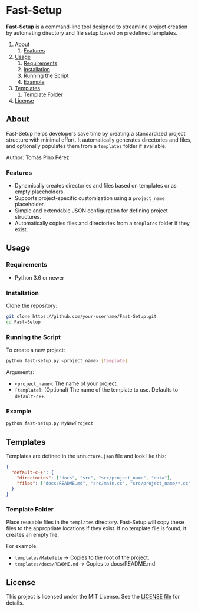 # Fast-Setup

**Fast-Setup** is a command-line tool designed to streamline project creation by automating directory and file setup based on predefined templates.

1. [About](#about)
   1. [Features](#features)
2. [Usage](#usage)
   1. [Requirements](#requirements)
   2. [Installation](#installation)
   3. [Running the Script](#running-the-script)
   4. [Example](#example)
3. [Templates](#templates)
   1. [Template Folder](#template-folder)
4. [License](#license)

## About

Fast-Setup helps developers save time by creating a standardized project structure with minimal effort. It automatically generates directories and files, and optionally populates them from a `templates` folder if available.

Author: Tomás Pino Pérez
### Features

- Dynamically creates directories and files based on templates or as empty placeholders.
- Supports project-specific customization using a `project_name` placeholder.
- Simple and extendable JSON configuration for defining project structures.
- Automatically copies files and directories from a `templates` folder if they exist.

## Usage
### Requirements

- Python 3.6 or newer

### Installation

Clone the repository:

```bash
git clone https://github.com/your-username/Fast-Setup.git
cd Fast-Setup
```

### Running the Script

To create a new project:
```bash
python fast-setup.py <project_name> [template]
```

Arguments:
- `<project_name>`: The name of your project.
- `[template]`: (Optional) The name of the template to use. Defaults to `default-c++`.

### Example

```bash
python fast-setup.py MyNewProject
```

## Templates

Templates are defined in the `structure.json` file and look like this:
```json
{
  "default-c++": {
    "directories": ["docs", "src", "src/project_name", "data"],
    "files": ["docs/README.md", "src/main.cc", "src/project_name/*.cc", "src/project_name/*.h", "data/input.txt", "Makefile"]
  }
}
```

### Template Folder

Place reusable files in the `templates` directory. Fast-Setup will copy these files to the appropriate locations if they exist. If no template file is found, it creates an empty file.

For example:
- `templates/Makefile` → Copies to the root of the project.
- `templates/docs/README.md` → Copies to docs/README.md.

## License

This project is licensed under the MIT License. See the [LICENSE file](../LICENSE) for details.